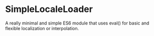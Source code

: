 # SimpleLocaleLoader
A really minimal and simple ES6 module that uses eval() for basic and flexible localization or interpolation.
